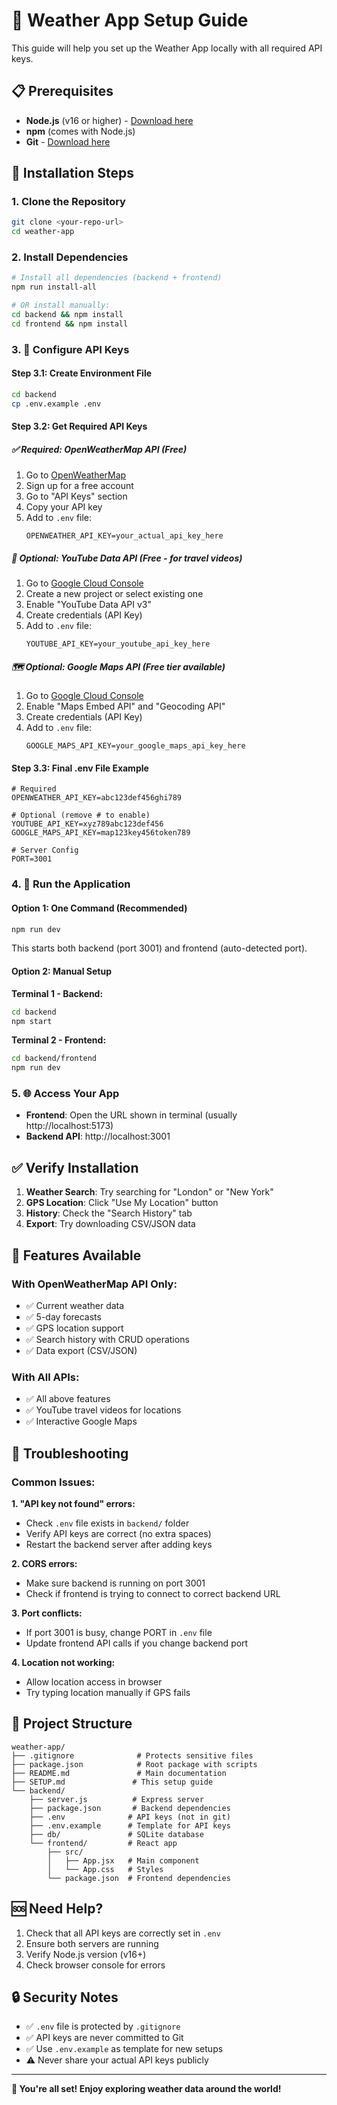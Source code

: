 # 🚀 Weather App Setup Guide

This guide will help you set up the Weather App locally with all required API keys.

## 📋 Prerequisites

- **Node.js** (v16 or higher) - [Download here](https://nodejs.org/)
- **npm** (comes with Node.js)
- **Git** - [Download here](https://git-scm.com/)

## 🔧 Installation Steps

### 1. Clone the Repository

```bash
git clone <your-repo-url>
cd weather-app
```

### 2. Install Dependencies

```bash
# Install all dependencies (backend + frontend)
npm run install-all

# OR install manually:
cd backend && npm install
cd frontend && npm install
```

### 3. 🔑 Configure API Keys

#### Step 3.1: Create Environment File

```bash
cd backend
cp .env.example .env
```

#### Step 3.2: Get Required API Keys

##### ✅ **Required: OpenWeatherMap API** (Free)

1. Go to [OpenWeatherMap](https://openweathermap.org/api)
2. Sign up for a free account
3. Go to "API Keys" section
4. Copy your API key
5. Add to `.env` file:
   ```env
   OPENWEATHER_API_KEY=your_actual_api_key_here
   ```

##### 🎯 **Optional: YouTube Data API** (Free - for travel videos)

1. Go to [Google Cloud Console](https://console.cloud.google.com/)
2. Create a new project or select existing one
3. Enable "YouTube Data API v3"
4. Create credentials (API Key)
5. Add to `.env` file:
   ```env
   YOUTUBE_API_KEY=your_youtube_api_key_here
   ```

##### 🗺️ **Optional: Google Maps API** (Free tier available)

1. Go to [Google Cloud Console](https://console.cloud.google.com/)
2. Enable "Maps Embed API" and "Geocoding API"
3. Create credentials (API Key)
4. Add to `.env` file:
   ```env
   GOOGLE_MAPS_API_KEY=your_google_maps_api_key_here
   ```

#### Step 3.3: Final .env File Example

```env
# Required
OPENWEATHER_API_KEY=abc123def456ghi789

# Optional (remove # to enable)
YOUTUBE_API_KEY=xyz789abc123def456
GOOGLE_MAPS_API_KEY=map123key456token789

# Server Config
PORT=3001
```

### 4. 🚀 Run the Application

#### Option 1: One Command (Recommended)

```bash
npm run dev
```

This starts both backend (port 3001) and frontend (auto-detected port).

#### Option 2: Manual Setup

**Terminal 1 - Backend:**

```bash
cd backend
npm start
```

**Terminal 2 - Frontend:**

```bash
cd backend/frontend
npm run dev
```

### 5. 🌐 Access Your App

- **Frontend**: Open the URL shown in terminal (usually http://localhost:5173)
- **Backend API**: http://localhost:3001

## ✅ Verify Installation

1. **Weather Search**: Try searching for "London" or "New York"
2. **GPS Location**: Click "Use My Location" button
3. **History**: Check the "Search History" tab
4. **Export**: Try downloading CSV/JSON data

## 🎯 Features Available

### With OpenWeatherMap API Only:

- ✅ Current weather data
- ✅ 5-day forecasts
- ✅ GPS location support
- ✅ Search history with CRUD operations
- ✅ Data export (CSV/JSON)

### With All APIs:

- ✅ All above features
- ✅ YouTube travel videos for locations
- ✅ Interactive Google Maps

## 🔧 Troubleshooting

### Common Issues:

**1. "API key not found" errors:**

- Check `.env` file exists in `backend/` folder
- Verify API keys are correct (no extra spaces)
- Restart the backend server after adding keys

**2. CORS errors:**

- Make sure backend is running on port 3001
- Check if frontend is trying to connect to correct backend URL

**3. Port conflicts:**

- If port 3001 is busy, change PORT in `.env` file
- Update frontend API calls if you change backend port

**4. Location not working:**

- Allow location access in browser
- Try typing location manually if GPS fails

## 📁 Project Structure

```
weather-app/
├── .gitignore              # Protects sensitive files
├── package.json            # Root package with scripts
├── README.md               # Main documentation
├── SETUP.md               # This setup guide
└── backend/
    ├── server.js          # Express server
    ├── package.json       # Backend dependencies
    ├── .env              # API keys (not in git)
    ├── .env.example      # Template for API keys
    ├── db/               # SQLite database
    └── frontend/         # React app
        ├── src/
        │   ├── App.jsx   # Main component
        │   └── App.css   # Styles
        └── package.json  # Frontend dependencies
```

## 🆘 Need Help?

1. Check that all API keys are correctly set in `.env`
2. Ensure both servers are running
3. Verify Node.js version (v16+)
4. Check browser console for errors

## 🔒 Security Notes

- ✅ `.env` file is protected by `.gitignore`
- ✅ API keys are never committed to Git
- ✅ Use `.env.example` as template for new setups
- ⚠️ Never share your actual API keys publicly

---

**🎉 You're all set! Enjoy exploring weather data around the world!**
